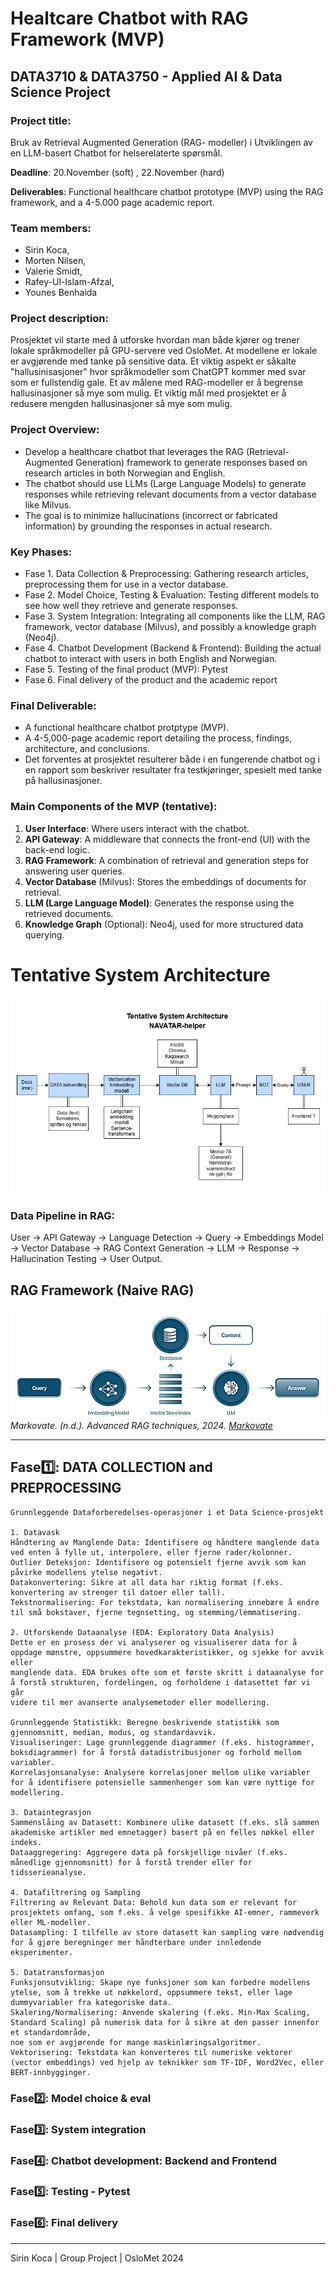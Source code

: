 # Healtcare Chatbot with RAG Framework (MVP)
## DATA3710 & DATA3750 - Applied AI & Data Science Project

### Project title: 
Bruk av Retrieval Augmented Generation (RAG- modeller) i Utviklingen av en LLM-basert Chatbot for helserelaterte spørsmål. 

**Deadline**: 20.November (soft) , 22.November (hard)

**Deliverables**: Functional healthcare chatbot prototype (MVP) using the RAG framework, and a 4-5.000 page academic report.

### Team members: 
* Sirin Koca,
* Morten Nilsen,
* Valerie Smidt,
* Rafey-Ul-Islam-Afzal,
* Younes Benhaida

### Project description: 
Prosjektet vil starte med å utforske hvordan man både kjører og trener lokale språkmodeller på GPU-servere ved OsloMet. 
At modellene er lokale er avgjørende med tanke på sensitive data. Et viktig aspekt er såkalte "hallusinisasjoner" hvor språkmodeller som ChatGPT kommer med svar som er fullstendig gale. Et av målene med RAG-modeller er å begrense hallusinasjoner så mye som mulig. Et viktig mål med prosjektet er å redusere mengden hallusinasjoner så mye som mulig.
	
### Project Overview:
* Develop a healthcare chatbot that leverages the RAG (Retrieval-Augmented Generation) framework to generate responses based on research articles in both Norwegian and English.
* The chatbot should use LLMs (Large Language Models) to generate responses while retrieving relevant documents from a vector database like Milvus.
* The goal is to minimize hallucinations (incorrect or fabricated information) by grounding the responses in actual research.

### Key Phases:
* Fase 1. Data Collection & Preprocessing: Gathering research articles, preprocessing them for use in a vector database.
* Fase 2. Model Choice, Testing & Evaluation: Testing different models to see how well they retrieve and generate responses.
* Fase 3. System Integration: Integrating all components like the LLM, RAG framework, vector database (Milvus), and possibly a knowledge graph (Neo4j).
* Fase 4. Chatbot Development (Backend & Frontend): Building the actual chatbot to interact with users in both English and Norwegian.
* Fase 5. Testing of the final product (MVP): Pytest 
* Fase 6. Final delivery of the product and the academic report

### Final Deliverable:
* A functional healthcare chatbot protptype (MVP).
* A 4-5,000-page academic report detailing the process, findings, architecture, and conclusions.
* Det forventes at prosjektet resulterer både i en fungerende chatbot og i en rapport som beskriver resultater fra testkjøringer, spesielt med tanke på hallusinasjoner.

### Main Components of the MVP (tentative):
1.	**User Interface**: Where users interact with the chatbot.
2.	**API Gateway**: A middleware that connects the front-end (UI) with the back-end logic.
3.	**RAG Framework**: A combination of retrieval and generation steps for answering user queries.
4.	**Vector Database** (Milvus): Stores the embeddings of documents for retrieval.
5.	**LLM (Large Language Model)**: Generates the response using the retrieved documents.
6.	**Knowledge Graph** (Optional): Neo4j, used for more structured data querying.

# Tentative System Architecture

![NAVATAR-Helper.png](diagrams/NAVATAR-Helper-diagram.png)
### Data Pipeline in RAG: 
User → API Gateway → Language Detection → Query → Embeddings Model → Vector Database → RAG Context Generation → LLM → Response → Hallucination Testing → User Output.

## RAG Framework (Naive RAG) 
![rag.png](diagrams/rag.png)
_Markovate. (n.d.). Advanced RAG techniques, 2024. [Markovate](https://markovate.com/blog/advanced-rag-techniques/)_

---

## Fase1️⃣: DATA COLLECTION and PREPROCESSING
```
Grunnleggende Dataforberedelses-operasjoner i et Data Science-prosjekt

1. Datavask
Håndtering av Manglende Data: Identifisere og håndtere manglende data ved enten å fylle ut, interpolere, eller fjerne rader/kolonner.
Outlier Deteksjon: Identifisere og potensielt fjerne avvik som kan påvirke modellens ytelse negativt.
Datakonvertering: Sikre at all data har riktig format (f.eks. konvertering av strenger til datoer eller tall).
Tekstnormalisering: For tekstdata, kan normalisering innebære å endre til små bokstaver, fjerne tegnsetting, og stemming/lemmatisering.

2. Utforskende Dataanalyse (EDA: Exploratory Data Analysis)
Dette er en prosess der vi analyserer og visualiserer data for å oppdage mønstre, oppsummere hovedkarakteristikker, og sjekke for avvik eller
manglende data. EDA brukes ofte som et første skritt i dataanalyse for å forstå strukturen, fordelingen, og forholdene i datasettet før vi går
videre til mer avanserte analysemetoder eller modellering.

Grunnleggende Statistikk: Beregne beskrivende statistikk som gjennomsnitt, median, modus, og standardavvik.
Visualiseringer: Lage grunnleggende diagrammer (f.eks. histogrammer, boksdiagrammer) for å forstå datadistribusjoner og forhold mellom variabler.
Korrelasjonsanalyse: Analysere korrelasjoner mellom ulike variabler for å identifisere potensielle sammenhenger som kan være nyttige for modellering.

3. Dataintegrasjon
Sammenslåing av Datasett: Kombinere ulike datasett (f.eks. slå sammen akademiske artikler med emnetagger) basert på en felles nøkkel eller indeks.
Dataaggregering: Aggregere data på forskjellige nivåer (f.eks. månedlige gjennomsnitt) for å forstå trender eller for tidsserieanalyse.

4. Datafiltrering og Sampling
Filtrering av Relevant Data: Behold kun data som er relevant for prosjektets omfang, som f.eks. å velge spesifikke AI-emner, rammeverk eller ML-modeller.
Datasampling: I tilfelle av store datasett kan sampling være nødvendig for å gjøre beregninger mer håndterbare under innledende eksperimenter.

5. Datatransformasjon
Funksjonsutvikling: Skape nye funksjoner som kan forbedre modellens ytelse, som å trekke ut nøkkelord, oppsummere tekst, eller lage dummyvariabler fra kategoriske data.
Skalering/Normalisering: Anvende skalering (f.eks. Min-Max Scaling, Standard Scaling) på numerisk data for å sikre at den passer innenfor et standardområde,
noe som er avgjørende for mange maskinlæringsalgoritmer.
Vektorisering: Tekstdata kan konverteres til numeriske vektorer (vector embeddings) ved hjelp av teknikker som TF-IDF, Word2Vec, eller BERT-innbygginger.

```

### Fase2️⃣: Model choice & eval
### Fase3️⃣: System integration
### Fase4️⃣: Chatbot development: Backend and Frontend
### Fase5️⃣: Testing - Pytest
### Fase6️⃣: Final delivery

---

Sirin Koca | Group Project | OsloMet 2024

